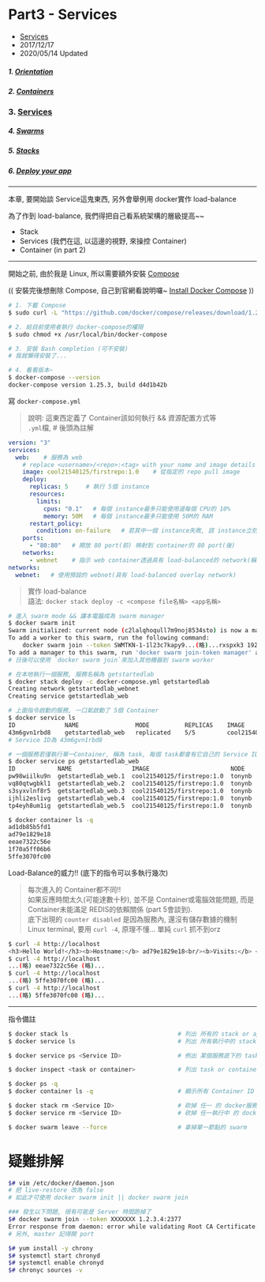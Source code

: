 # Part3 - Services
- [Services](https://docs.docker.com/v17.09/get-started/part3/)
- 2017/12/17
- 2020/05/14 Updated

##### 1. [Orientation ](./part1.orientation.md)
##### 2. [Containers](./part2.containers.md)
### 3. [Services](./part3.services.md)
##### 4. [Swarms](./part4.swarm.md)
##### 5. [Stacks](./part5.stacks.md) 
##### 6. [Deploy your app](./part6.deploy.md)

---

本章, 要開始談 Service這鬼東西, 另外會舉例用 docker實作 load-balance

為了作到 load-balance, 我們得把自己看系統架構的層級提高~~
- Stack
- Services (我們在這, 以這邊的視野, 來操控 Container)
- Container (in part 2)


---

開始之前, 由於我是 Linux, 所以需要額外安裝 [Compose](https://docs.docker.com/compose/overview/)

(( 安裝完後想刪除 Compose, 自己到官網看說明囉~ [Install Docker Compose](https://docs.docker.com/compose/install/#uninstallation) ))

```sh
# 1. 下載 Compose
$ sudo curl -L "https://github.com/docker/compose/releases/download/1.25.5/docker-compose-$(uname -s)-$(uname -m)" -o /usr/local/bin/docker-compose

# 2. 給目前使用者執行 docker-compose的權限
$ sudo chmod +x /usr/local/bin/docker-compose

# 3. 安裝 Bash completion (可不安裝)
# 我就懶得安裝了...

# 4. 看看版本~
$ docker-compose --version
docker-compose version 1.25.3, build d4d1b42b
```

寫 `docker-compose.yml`
> 說明: 這東西定義了 Container該如何執行 && 資源配置方式等 <br />
  `.yml`檔, # 後頭為註解
```yml
version: "3"
services:
  web:    # 服務為 web
    # replace <username>/<repo>:<tag> with your name and image details
    image: cool21540125/firstrepo:1.0    # 從指定的 repo pull image
    deploy:
      replicas: 5     # 執行 5個 instance
      resources:
        limits:
          cpus: "0.1"   # 每個 instance最多只能使用道每個 CPU的 10%
          memory: 50M   # 每個 instance最多只能使用 50M的 RAM
      restart_policy:
        condition: on-failure   # 若其中一個 instance失敗, 該 instance立刻重啟
    ports:
      - "80:80"   # 開放 80 port(前) 映射到 container的 80 port(後)
    networks:
      - webnet    # 指示 web container透過具有 load-balanced的 network(稱為webnet), 來共同使用 80 port
networks:
  webnet:   # 使用預設的 webnet(具有 load-balanced overlay network)
```


> 實作 load-balance <br />
  語法: `docker stack deploy -c <compose file名稱> <app名稱>` <br />

```sh
# 進入 swarm mode && 讓本電腦成為 swarm manager 
$ docker swarm init
Swarm initialized: current node (c2lalqhoqull7m9noj8534sto) is now a manager.
To add a worker to this swarm, run the following command:
    docker swarm join --token SWMTKN-1-1l23c7kapy9...(略)...rxspxk3 192.168.1.121:2377
To add a manager to this swarm, run 'docker swarm join-token manager' and follow the instructions.
# 日後可以使用 `docker swarm join`來加入其他機器到 swarm worker

# 在本地執行一個服務, 服務名稱為 getstartedlab
$ docker stack deploy -c docker-compose.yml getstartedlab
Creating network getstartedlab_webnet
Creating service getstartedlab_web

# 上面指令啟動的服務, 一口氣啟動了 5個 Container
$ docker service ls
ID              NAME                MODE          REPLICAS    IMAGE                        PORTS
43m6gvn1rbd8    getstartedlab_web   replicated    5/5         cool21540125/firstrepo:1.0   *:80->80/tcp
# Service ID為 43m6gvn1rbd8

# 一個服務若僅執行單一Container, 稱為 task, 每個 task都會有它自己的 Service ID.
$ docker service ps getstartedlab_web
ID            NAME                 IMAGE                       NODE    DESIRED STATE   CURRENT STATE           ERROR    PORTS
pw98wiilku9n  getstartedlab_web.1  cool21540125/firstrepo:1.0  tonynb  Running         Running 32 minutes ago
vq80qtwgbkl1  getstartedlab_web.2  cool21540125/firstrepo:1.0  tonynb  Running         Running 32 minutes ago
s3syxvlnf8r5  getstartedlab_web.3  cool21540125/firstrepo:1.0  tonynb  Running         Running 32 minutes ago
ijhli2eslivg  getstartedlab_web.4  cool21540125/firstrepo:1.0  tonynb  Running         Running 32 minutes ago
tp4eyh8um1ig  getstartedlab_web.5  cool21540125/firstrepo:1.0  tonynb  Running         Running 32 minutes ago

$ docker container ls -q
ad1db85b5fd1
ad79e1829e18
eeae7322c56e
1f70a5ff06b6
5ffe3070fc00
```

Load-Balance的威力!! (底下的指令可以多執行幾次)
> 每次進入的 Container都不同!! <br />
> 如果反應時間太久(可能達數十秒), 並不是 Container或電腦效能問題, 而是 Container未能滿足 REDIS的依賴關係 (part 5會談到). <br />
> 底下出現的 `counter disabled` 是因為服務內, 還沒有儲存數據的機制<br />
> Linux terminal, 要用 `curl -4`, 原理不懂... 單純 `curl` 抓不到orz 
```sh
$ curl -4 http://localhost
<h3>Hello World!</h3><b>Hostname:</b> ad79e1829e18<br/><b>Visits:</b> <i>cannot connect to Redis, counter disabled</i>
$ curl -4 http://localhost
...(略) eeae7322c56e (略)...
$ curl -4 http://localhost
...(略) 5ffe3070fc00 (略)...
$ curl -4 http://localhost
...(略) 5ffe3070fc00 (略)...
```

---

指令備註
```sh
$ docker stack ls                               # 列出 所有的 stack or app(Swarm Manager的指令)
$ docker service ls                             # 列出 所有執行中的 stack or app(Swarm Manager的指令)

$ docker service ps <Service ID>                # 例出 某個服務底下的 tasks

$ docker inspect <task or container>            # 列出 task or container詳細資訊(非常多東西)

$ docker ps -q
$ docker container ls -q                        # 顯示所有 Container ID

$ docker stack rm <Service ID>                  # 砍掉 任一 的 docker服務
$ docker service rm <Service ID>                # 砍掉 任一執行中 的 docker服務

$ docker swarm leave --force                    # 拿掉單一節點的 swarm
```


# 疑難排解
```bash
$# vim /etc/docker/daemon.json
# 把 live-restore 改為 false
# 如此才可使用 docker swarm init || docker swarm join

### 發生以下問題, 很有可能是 Server 時間跑掉了
$# docker swarm join --token XXXXXXX 1.2.3.4:2377
Error response from daemon: error while validating Root CA Certificate: x509: certificate has expired or is not yet valid
# 另外, master 記得開 port

$# yum install -y chrony
$# systemctl start chronyd
$# systemctl enable chronyd
$# chronyc sources -v
```
